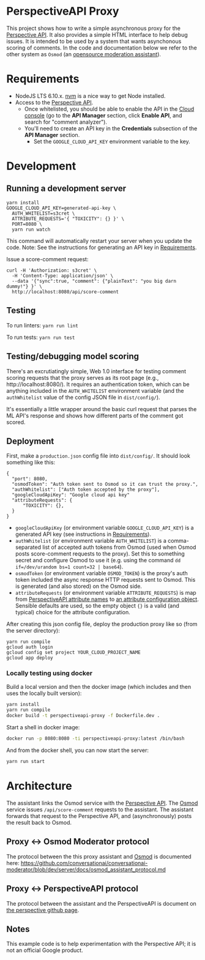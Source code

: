 # PerspectiveAPI Proxy

This project shows how to write a simple asynchronous proxy for the
[Perspective API](https://www.perspectiveapi.com). It also provides a simple
HTML interface to help debug issues. It is intended to be used by a system
that wants asynchonous scoring of comments. In the code and documentation
below we refer to the other system as `Osmod` (an [opensource
moderation assistant](https://github.com/conversationai/conversationai-moderator)).

# Requirements

- NodeJS LTS 6.10.x. [nvm](https://github.com/creationix/nvm) is a nice way to
  get Node installed.
- Access to the [Perspective API](https://www.perspectiveapi.com).
  - Once whitelisted, you should be able to enable the API in the
    [Cloud console](https://console.developers.google.com) (go to the **API
    Manager** section, click **Enable API**, and search for "comment analyzer").
  - You'll need to create an API key in the **Credentials** subsection of the
    **API Manager** section.
    - Set the `GOOGLE_CLOUD_API_KEY` environment variable to the key.

# Development

## Running a development server

```
yarn install
GOOGLE_CLOUD_API_KEY=generated-api-key \
  AUTH_WHITELIST=s3cret \
  ATTRIBUTE_REQUESTS='{ "TOXICITY": {} }' \
  PORT=8080 \
  yarn run watch
```

This command will automatically restart your server when you update the code.
Note: See the instructions for generating an API key in
[Requirements](#requirements).

Issue a score-comment request:

```
curl -H 'Authorization: s3cret' \
  -H 'Content-Type: application/json' \
  --data '{"sync":true, "comment": {"plainText": "you big darn dummy!"} }' \
  http://localhost:8080/api/score-comment
```

## Testing

To run linters: `yarn run lint`

To run tests: `yarn run test`

## Testing/debugging model scoring

There's an excrutiatingly simple, Web 1.0 interface for testing comment scoring
requests that the proxy serves as its root page (e.g.,
http://localhost:8080/). It requires an authentication token, which can be
anything included in the `AUTH_WHITELIST` environment variable
(and the `authWhitelist` value of the config JSON file in `dist/config/`).

It's essentially a little wrapper around the basic curl request that parses the
ML API's response and shows how different parts of the comment got scored.

## Deployment

First, make a `production.json` config file into `dist/config/`. It should look
something like this:

```
{
  "port": 8080,
  "osmodToken": "Auth token sent to Osmod so it can trust the proxy.",
  "authWhitelist": ["Auth token accepted by the proxy"],
  "googleCloudApiKey": "Google cloud api key"
  "attributeRequests": {
      "TOXICITY": {},
  }
}
```

- `googleCloudApiKey` (or environment variable `GOOGLE_CLOUD_API_KEY`) is
  a generated API key (see instructions in [Requirements](#requirements)).
- `authWhitelist` (or environment variable `AUTH_WHITELIST`) is a comma-separated
  list of accepted auth tokens from
  Osmod (used when Osmod posts score-comment requests to the
  proxy). Set this to something secret and configure Osmod to
  use it (e.g. using the command `dd if=/dev/urandom bs=1 count=32 | base64`).
- `osmodToken` (or environment variable `OSMOD_TOKEN`) is the proxy's auth token
  included the async response HTTP requests sent to Osmod. This is
  generated (and also stored) on the Osmod side.
- `attributeRequests` (or environment variable `ATTRIBUTE_REQUESTS`) is
  map from [PerspectiveAPI attribute
  names](https://github.com/conversationai/perspectiveapi/blob/master/api_reference.md#attributes) to [an attribute configuration
  object](https://github.com/conversationai/perspectiveapi/blob/master/api_reference.md#methods).
  Sensible defaults are used, so the empty object `{}` is a valid (and typical)
  choice for the attribute configuration.

After creating this json config file, deploy the production proxy like so
(from the server directory):

```
yarn run compile
gcloud auth login
gcloud config set project YOUR_CLOUD_PROJECT_NAME
gcloud app deploy
```

### Locally testing using docker

Build a local version and then the docker image (which includes and then uses
the locally built version):

```bash
yarn install
yarn run compile
docker build -t perspectiveapi-proxy -f Dockerfile.dev .
```

Start a shell in docker image:

```bash
docker run -p 8080:8080 -ti perspectiveapi-proxy:latest /bin/bash
```

And from the docker shell, you can now start the server:

```bash
yarn run start
```

# Architecture

The assistant links the Osmod service with the [Perspective
API](https://www.perspectiveapi.com). The [Osmod](https://github.com/conversationai/conversationai-moderator) service issues
`/api/score-comment` requests to the assistant. The assistant forwards that
request to the Perspective API, and (asynchronously) posts the result back
to Osmod.

## Proxy ↔ Osmod Moderator protocol

The protocol between the this proxy assistant and [Osmod](https://github.com/conversationai/conversationai-moderator) is documented here:
https://github.com/conversationai/conversationai-moderator/blob/dev/server/docs/osmod_assistant_protocol.md

## Proxy ↔ PerspectiveAPI protocol

The protocol between the assistant and the PerspectiveAPI is document on
[the perspective github
page](https://github.com/conversationai/perspectiveapi/blob/master/README.md).

## Notes

This example code is to help experimentation with the Perspective API; it is not an official Google product.
